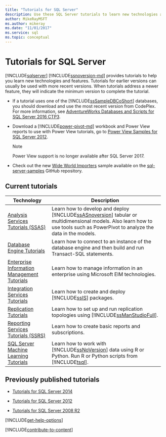 ```yaml
---
title: "Tutorials for SQL Server"
description: Use these SQL Server tutorials to learn new technologies and features. Tutorials for earlier versions of SQL Server usually work with more recent versions.
author: MikeRayMSFT
ms.author: mikeray
ms.date: "11/01/2017"
ms.service: sql
ms.topic: conceptual
---
```

# Tutorials for SQL Server
[!INCLUDE[sqlserver](../includes/applies-to-version/sqlserver.md)]
[!INCLUDE[ssnoversion-md](../includes/ssnoversion-md.md)] provides tutorials to help you learn new technologies and features. Tutorials for earlier versions can usually be used with more recent versions. When tutorials address a newer feature, they will indicate the minimum version to complete the tutorial.  
     
-   If a tutorial uses one of the [!INCLUDE[ssSampleDBCoShort](../includes/sssampledbcoshort-md.md)] databases, you should download and use the most recent version from CodePlex. For more information, see [AdventureWorks Databases and Scripts for SQL Server 2016 CTP3](https://github.com/microsoft/sql-server-samples/releases/tag/adventureworks).    
-   Download a [!INCLUDE[power-pivot-md](../includes/power-pivot-md.md)] workbook and Power View reports to use with Power View tutorials, go to [Power View Samples for SQL Server 2012](https://go.microsoft.com/fwlink/?LinkId=220734).

    > [!NOTE]
    > Power View support is no longer available after SQL Server 2017.

- Check out the new [Wide World Importers](../samples/wide-world-importers-what-is.md) sample available on the [sql-server-samples](https://github.com/Microsoft/sql-server-samples) GitHub repository. 

 
## Current tutorials  
  
|Technology|Description|  
|--------------|---------------|  
|[Analysis Services Tutorials &#40;SSAS&#41;](/analysis-services/analysis-services-tutorials-ssas)|Learn how to develop and deploy [!INCLUDE[ssASnoversion](../includes/ssasnoversion-md.md)] tabular or multidimensional models. Also learn how to use tools such as PowerPivot to analyze the data in the models.|  
|[Database Engine Tutorials](../relational-databases/database-engine-tutorials.md)|Learn how to connect to an instance of the database engine and then build and run Transact-SQL statements.|  
|[Enterprise Information Management Tutorials](https://wiki.scn.sap.com/wiki/display/EIM/EIM+Tutorials)|Learn how to manage information in an enterprise using Microsoft EIM technologies.|  
|[Integration Services Tutorials](../integration-services/integration-services-tutorials.md)|Learn how to create and deploy [!INCLUDE[ssIS](../includes/ssis-md.md)] packages.|  
|[Replication Tutorials](../relational-databases/replication/replication-tutorials.md)|Learn how to set up and run replication topologies using [!INCLUDE[ssManStudioFull](../includes/ssmanstudiofull-md.md)].|  
|[Reporting Services Tutorials &#40;SSRS&#41;](../reporting-services/reporting-services-tutorials-ssrs.md)|Learn how to create basic reports and subscriptions.|  
|[SQL Server Machine Learning Tutorials](../machine-learning/tutorials/r-tutorials.md)|Learn how to work with [!INCLUDE[ssNoVersion](../includes/ssnoversion-md.md)] data using R or Python. Run R or Python scripts from [!INCLUDE[tsql](../includes/tsql-md.md)].|  
  
 ## Previously published tutorials 
  
 - [Tutorials for SQL Server 2014](https://www.quackit.com/sql_server/sql_server_2014/tutorial/)  
  
 - [Tutorials for SQL Server 2012](/previous-versions/sql/sql-server-2012/hh231699(v=sql.110))  
  
 - [Tutorials for SQL Server 2008 R2](/previous-versions/sql/sql-server-2008-r2/ms167593(v=sql.105))   

[!INCLUDE[get-help-options](../includes/paragraph-content/get-help-options.md)]

[!INCLUDE[contribute-to-content](../includes/paragraph-content/contribute-to-content.md)]
